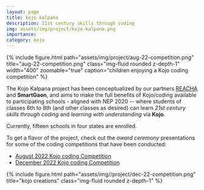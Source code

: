 ```yaml
---
layout: page
title: kojo kalpana
description: 21st century skills through coding
img: assets/img/project/kojo-kalpana.png
importance:
category: kojo
---
```


<div class="float-right ml-3 mb-1">
  {% include figure.html path="assets/img/project/aug-22-competition.png" title="aug-22-competition.png" class="img-fluid rounded z-depth-1" width="400" zoomable="true" caption="children enjoying a Kojo coding competition" %}
</div>

The Kojo Kalpana project has been conceptualized by our partners [REACHA](www.reacha.org) and **SmartGaon**, and aims to make the full benefits of Kojo/coding available to participating schools - aligned with NEP 2020 -- where students of classes 6th to 8th (and other classes as desired) can learn *21st century skills through coding* and *learning with understanding* via **Kojo**.

Currently, fifteen schools in four states are enrolled.

To get a flavor of the project, check out the *award ceremony* presentations for some of the coding competitions that have been conducted:

* [August 2022 Kojo coding Competition](/assets/pdf/Aug-2022-competition.pdf)
* [December 2022 Kojo coding Competition](/assets/pdf/Dec-2022-competition.pdf)

<div class="text-center m-4">
  {% include figure.html path="assets/img//project/dec-22-competition.png" title="kojo creations" class="img-fluid rounded z-depth-1" %}
</div>
